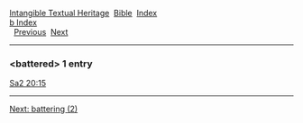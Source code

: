 [Intangible Textual Heritage](../../index)  [Bible](../index) 
[Index](index)   
[b Index](_b_)  
  [Previous](c01121)  [Next](c01123) 

------------------------------------------------------------------------

### &lt;battered&gt; 1 entry

[Sa2 20:15](../kjv/sa2020.htm#015)  

------------------------------------------------------------------------

[Next: battering (2)](c01123)
